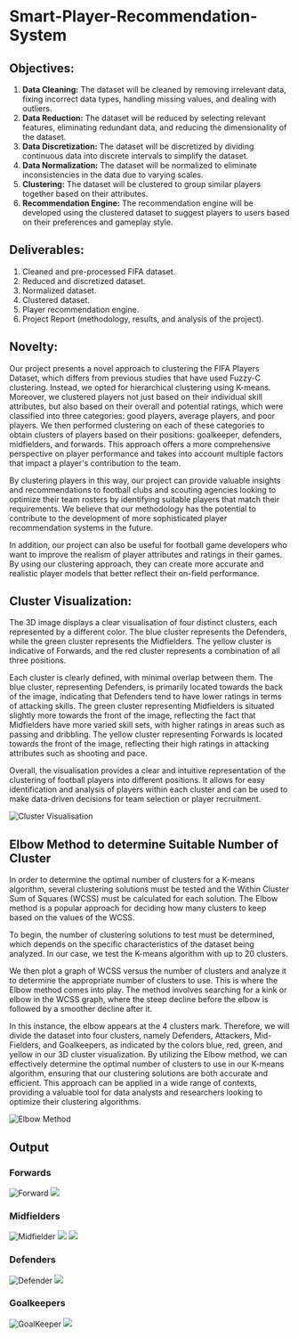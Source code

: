# Smart-Player-Recommendation-System

## Objectives:
1. **Data Cleaning:** The dataset will be cleaned by removing irrelevant data, fixing incorrect data 
types, handling missing values, and dealing with outliers.
2. **Data Reduction:** The dataset will be reduced by selecting relevant features, eliminating redundant 
data, and reducing the dimensionality of the dataset.
3. **Data Discretization:** The dataset will be discretized by dividing continuous data into discrete 
intervals to simplify the dataset.
4. **Data Normalization:** The dataset will be normalized to eliminate inconsistencies in the data due 
to varying scales.
5. **Clustering:** The dataset will be clustered to group similar players together based on their attributes.
6. **Recommendation Engine:** The recommendation engine will be developed using the clustered 
dataset to suggest players to users based on their preferences and gameplay style.

## Deliverables:
1. Cleaned and pre-processed FIFA dataset.
2. Reduced and discretized dataset.
3. Normalized dataset.
4. Clustered dataset.
5. Player recommendation engine.
6. Project Report (methodology, results, and analysis of the project).

## Novelty:
Our project presents a novel approach to clustering the FIFA Players Dataset, which differs 
from previous studies that have used Fuzzy-C clustering. Instead, we opted for hierarchical 
clustering using K-means. Moreover, we clustered players not just based on their individual 
skill attributes, but also based on their overall and potential ratings, which were classified into 
three categories: good players, average players, and poor players. We then performed 
clustering on each of these categories to obtain clusters of players based on their positions: 
goalkeeper, defenders, midfielders, and forwards. This approach offers a more comprehensive 
perspective on player performance and takes into account multiple factors that impact a 
player's contribution to the team.

By clustering players in this way, our project can provide valuable insights and 
recommendations to football clubs and scouting agencies looking to optimize their team rosters 
by identifying suitable players that match their requirements. We believe that our methodology 
has the potential to contribute to the development of more sophisticated player 
recommendation systems in the future.

In addition, our project can also be useful for football game developers who want to improve 
the realism of player attributes and ratings in their games. By using our clustering approach, 
they can create more accurate and realistic player models that better reflect their on-field 
performance.

## Cluster Visualization:
The 3D image displays a clear visualisation of four distinct clusters, each represented by a different 
color. The blue cluster represents the Defenders, while the green cluster represents the Midfielders. 
The yellow cluster is indicative of Forwards, and the red cluster represents a combination of all three 
positions.

Each cluster is clearly defined, with minimal overlap between them. The blue cluster, representing 
Defenders, is primarily located towards the back of the image, indicating that Defenders tend to have 
lower ratings in terms of attacking skills. The green cluster representing Midfielders is situated slightly 
more towards the front of the image, reflecting the fact that Midfielders have more varied skill sets, 
with higher ratings in areas such as passing and dribbling. The yellow cluster representing Forwards 
is located towards the front of the image, reflecting their high ratings in attacking attributes such as 
shooting and pace.

Overall, the visualisation provides a clear and intuitive representation of the clustering of football 
players into different positions. It allows for easy identification and analysis of players within each 
cluster and can be used to make data-driven decisions for team selection or player recruitment.

![Cluster Visualisation](https://github.com/Amaan165/Smart-Player-Recommendation-System/blob/main/images/Cluster.jpg)

## Elbow Method to determine Suitable Number of Cluster
In order to determine the optimal number of clusters for a K-means algorithm, several clustering 
solutions must be tested and the Within Cluster Sum of Squares (WCSS) must be calculated for each 
solution. The Elbow method is a popular approach for deciding how many clusters to keep based on 
the values of the WCSS.

To begin, the number of clustering solutions to test must be determined, which depends on the specific 
characteristics of the dataset being analyzed. In our case, we test the K-means algorithm with up to 20 
clusters.

We then plot a graph of WCSS versus the number of clusters and analyze it to determine the 
appropriate number of clusters to use. This is where the Elbow method comes into play. The method 
involves searching for a kink or elbow in the WCSS graph, where the steep decline before the elbow 
is followed by a smoother decline after it.

In this instance, the elbow appears at the 4 clusters mark. Therefore, we will divide the dataset into 
four clusters, namely Defenders, Attackers, Mid-Fielders, and Goalkeepers, as indicated by the colors 
blue, red, green, and yellow in our 3D cluster visualization.
By utilizing the Elbow method, we can effectively determine the optimal number of clusters to use in 
our K-means algorithm, ensuring that our clustering solutions are both accurate and efficient. This 
approach can be applied in a wide range of contexts, providing a valuable tool for data analysts and 
researchers looking to optimize their clustering algorithms.

![Elbow Method](https://github.com/Amaan165/Smart-Player-Recommendation-System/blob/main/images/ElbowMethod.jpg)

## Output

### Forwards
![Forward](https://github.com/Amaan165/Smart-Player-Recommendation-System/blob/main/images/Forward1.png)
![](https://github.com/Amaan165/Smart-Player-Recommendation-System/blob/main/images/Forward2.png)

### Midfielders
![Midfielder](https://github.com/Amaan165/Smart-Player-Recommendation-System/blob/main/images/Midfielder1.png)
![](https://github.com/Amaan165/Smart-Player-Recommendation-System/blob/main/images/Midfielder2.png)
![](https://github.com/Amaan165/Smart-Player-Recommendation-System/blob/main/images/Midfielder3.png)

### Defenders
![Defender](https://github.com/Amaan165/Smart-Player-Recommendation-System/blob/main/images/Defender1.png)
![](https://github.com/Amaan165/Smart-Player-Recommendation-System/blob/main/images/Defender2.png)

### Goalkeepers
![GoalKeeper](https://github.com/Amaan165/Smart-Player-Recommendation-System/blob/main/images/GK1.png)
![](https://github.com/Amaan165/Smart-Player-Recommendation-System/blob/main/images/GK2.png)


